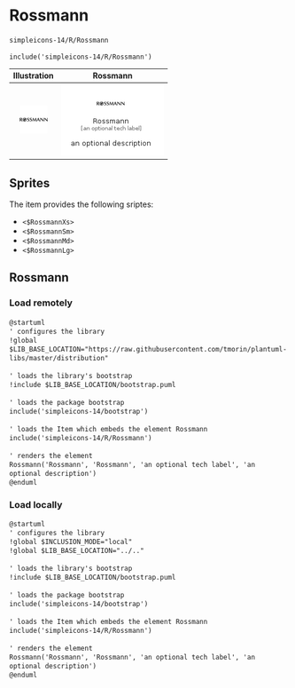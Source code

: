 # Rossmann


```text
simpleicons-14/R/Rossmann
```

```text
include('simpleicons-14/R/Rossmann')
```



| Illustration | Rossmann |
| :---: | :---: |
| ![illustration for Illustration](../../simpleicons-14/R/Rossmann.png) | ![illustration for Rossmann](../../simpleicons-14/R/Rossmann.Local.png) |



## Sprites
The item provides the following sriptes:

- `<$RossmannXs>`
- `<$RossmannSm>`
- `<$RossmannMd>`
- `<$RossmannLg>`





## Rossmann

### Load remotely
```plantuml
@startuml
' configures the library
!global $LIB_BASE_LOCATION="https://raw.githubusercontent.com/tmorin/plantuml-libs/master/distribution"

' loads the library's bootstrap
!include $LIB_BASE_LOCATION/bootstrap.puml

' loads the package bootstrap
include('simpleicons-14/bootstrap')

' loads the Item which embeds the element Rossmann
include('simpleicons-14/R/Rossmann')

' renders the element
Rossmann('Rossmann', 'Rossmann', 'an optional tech label', 'an optional description')
@enduml
```

### Load locally
```plantuml
@startuml
' configures the library
!global $INCLUSION_MODE="local"
!global $LIB_BASE_LOCATION="../.."

' loads the library's bootstrap
!include $LIB_BASE_LOCATION/bootstrap.puml

' loads the package bootstrap
include('simpleicons-14/bootstrap')

' loads the Item which embeds the element Rossmann
include('simpleicons-14/R/Rossmann')

' renders the element
Rossmann('Rossmann', 'Rossmann', 'an optional tech label', 'an optional description')
@enduml
```

